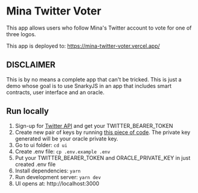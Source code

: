 # Mina Twitter Voter

This app allows users who follow Mina's Twitter account to vote for one of three logos.

This app is deployed to: https://mina-twitter-voter.vercel.app/

## DISCLAIMER

This is by no means a complete app that can't be tricked. This is just a demo whose goal is to use SnarkyJS in an app that includes smart contracts, user interface and an oracle.

## Run locally

1. Sign-up for [Twitter API](https://developer.twitter.com/en/docs/twitter-api) and get your TWITTER_BEARER_TOKEN
2. Create new pair of keys by running [this piece of code](https://github.com/jackryanservia/mina-credit-score-signer/blob/main/scripts/keygen.js). The private key generated will be your oracle private key.
3. Go to ui folder: `cd ui`
4. Create .env file: `cp .env.example .env`
5. Put your TWITTER_BEARER_TOKEN and ORACLE_PRIVATE_KEY in just created .env file
6. Install dependencies: `yarn`
7. Run development server: `yarn dev`
8. UI opens at: http://localhost:3000
